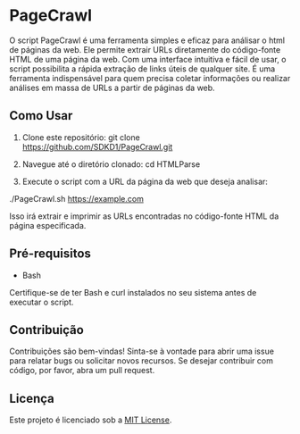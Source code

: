 # PageCrawl

O script PageCrawl é uma ferramenta simples e eficaz para análisar o html de páginas da web. Ele permite extrair URLs diretamente do código-fonte HTML de uma página da web. Com uma interface intuitiva e fácil de usar, o script possibilita a rápida extração de links úteis de qualquer site. É uma ferramenta indispensável para quem precisa coletar informações ou realizar análises em massa de URLs a partir de páginas da web.

## Como Usar

1. Clone este repositório:
git clone https://github.com/SDKD1/PageCrawl.git

2. Navegue até o diretório clonado:
cd HTMLParse

3. Execute o script com a URL da página da web que deseja analisar:

./PageCrawl.sh https://example.com

Isso irá extrair e imprimir as URLs encontradas no código-fonte HTML da página especificada.


## Pré-requisitos

- Bash

Certifique-se de ter Bash e curl instalados no seu sistema antes de executar o script.

## Contribuição

Contribuições são bem-vindas! Sinta-se à vontade para abrir uma issue para relatar bugs ou solicitar novos recursos. Se desejar contribuir com código, por favor, abra um pull request.

## Licença

Este projeto é licenciado sob a [MIT License](LICENSE).
